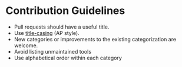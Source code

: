 # Contribution Guidelines

* Pull requests should have a useful title.
* Use [title-casing](http://titlecapitalization.com) (AP style).
* New categories or improvements to the existing categorization are welcome.
* Avoid listing unmaintained tools
* Use alphabetical order within each category
